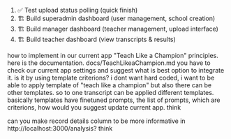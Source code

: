   1. ✅ Test upload status polling (quick finish)
  2. 🏗️ Build superadmin dashboard (user management, school creation)
  3. 🏗️ Build manager dashboard (teacher management, upload interface)
  4. 🏗️ Build teacher dashboard (view transcripts & results)





how to implement in our current app "Teach Like a Champion" principles. here is the documentation. docs/TeachLikeaChampion.md
you have to check our current app settings and suggest what is best option to integrate it. is it by using template criterions? i dont want hard coded, i want to be able to apply template of "teach like a champion" but also there can be other templates. so to one transcript can be applied different templates. basically templates have finetuned prompts, the list of prompts, which are criterions, how would you suggest update current app. think


can you make record details column to be more informative in http://localhost:3000/analysis? think



